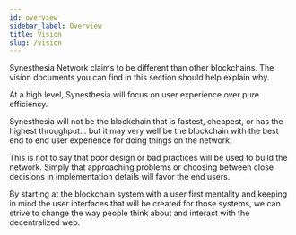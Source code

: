 ```yaml
---
id: overview
sidebar_label: Overview
title: Vision
slug: /vision
---
```


Synesthesia Network claims to be different than other blockchains. The vision documents you can find in this section should help explain why.

At a high level, Synesthesia will focus on user experience over pure efficiency.

Synesthesia will not be the blockchain that is fastest, cheapest, or has the highest throughput...
but it may very well be the blockchain with the best end to end user experience for doing things on
the network.

This is not to say that poor design or bad practices will be used to build the network. Simply that
approaching problems or choosing between close decisions in implementation details will favor the
end users.

By starting at the blockchain system with a user first mentality and keeping in mind the user
interfaces that will be created for those systems, we can strive to change the way people think
about and interact with the decentralized web.
